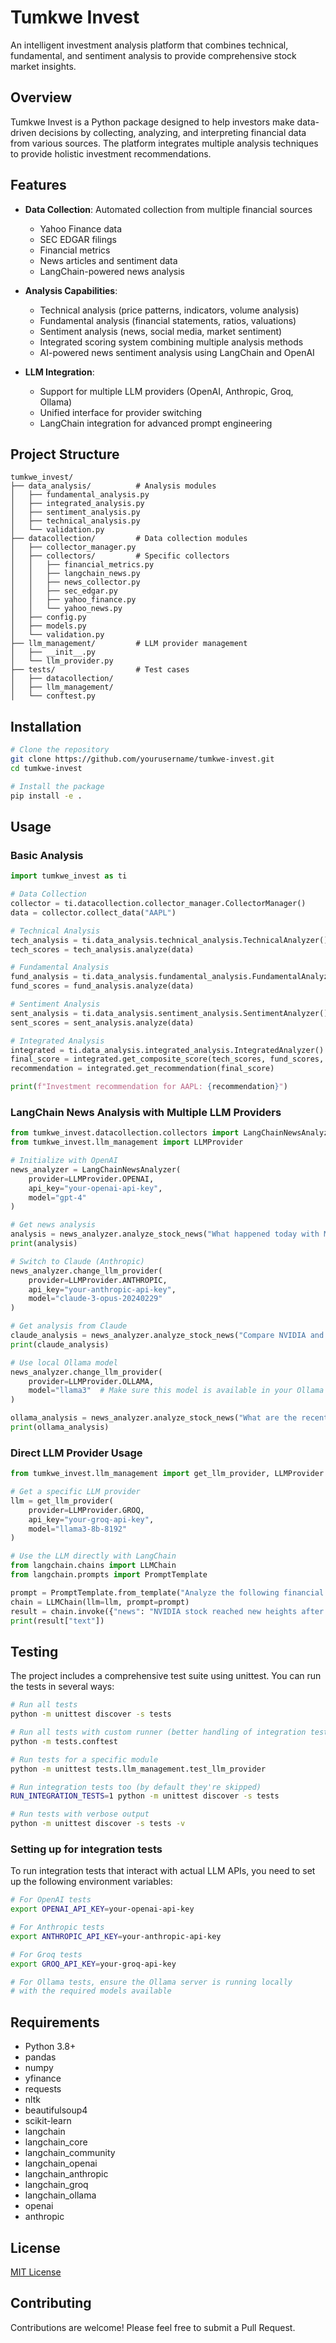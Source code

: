 # Tumkwe Invest

An intelligent investment analysis platform that combines technical, fundamental, and sentiment analysis to provide comprehensive stock market insights.

## Overview

Tumkwe Invest is a Python package designed to help investors make data-driven decisions by collecting, analyzing, and interpreting financial data from various sources. The platform integrates multiple analysis techniques to provide holistic investment recommendations.

## Features

- **Data Collection**: Automated collection from multiple financial sources

  - Yahoo Finance data
  - SEC EDGAR filings
  - Financial metrics
  - News articles and sentiment data
  - LangChain-powered news analysis
- **Analysis Capabilities**:

  - Technical analysis (price patterns, indicators, volume analysis)
  - Fundamental analysis (financial statements, ratios, valuations)
  - Sentiment analysis (news, social media, market sentiment)
  - Integrated scoring system combining multiple analysis methods
  - AI-powered news sentiment analysis using LangChain and OpenAI
- **LLM Integration**:

  - Support for multiple LLM providers (OpenAI, Anthropic, Groq, Ollama)
  - Unified interface for provider switching
  - LangChain integration for advanced prompt engineering

## Project Structure

```
tumkwe_invest/
├── data_analysis/          # Analysis modules
│   ├── fundamental_analysis.py
│   ├── integrated_analysis.py
│   ├── sentiment_analysis.py
│   ├── technical_analysis.py
│   └── validation.py
├── datacollection/         # Data collection modules
│   ├── collector_manager.py
│   ├── collectors/         # Specific collectors
│   │   ├── financial_metrics.py
│   │   ├── langchain_news.py
│   │   ├── news_collector.py
│   │   ├── sec_edgar.py
│   │   ├── yahoo_finance.py
│   │   └── yahoo_news.py
│   ├── config.py
│   ├── models.py
│   └── validation.py
├── llm_management/         # LLM provider management
│   ├── __init__.py
│   └── llm_provider.py
├── tests/                  # Test cases
│   ├── datacollection/
│   ├── llm_management/
│   └── conftest.py
```

## Installation

```bash
# Clone the repository
git clone https://github.com/yourusername/tumkwe-invest.git
cd tumkwe-invest

# Install the package
pip install -e .
```

## Usage

### Basic Analysis

```python
import tumkwe_invest as ti

# Data Collection
collector = ti.datacollection.collector_manager.CollectorManager()
data = collector.collect_data("AAPL")

# Technical Analysis
tech_analysis = ti.data_analysis.technical_analysis.TechnicalAnalyzer()
tech_scores = tech_analysis.analyze(data)

# Fundamental Analysis
fund_analysis = ti.data_analysis.fundamental_analysis.FundamentalAnalyzer()
fund_scores = fund_analysis.analyze(data)

# Sentiment Analysis
sent_analysis = ti.data_analysis.sentiment_analysis.SentimentAnalyzer()
sent_scores = sent_analysis.analyze(data)

# Integrated Analysis
integrated = ti.data_analysis.integrated_analysis.IntegratedAnalyzer()
final_score = integrated.get_composite_score(tech_scores, fund_scores, sent_scores)
recommendation = integrated.get_recommendation(final_score)

print(f"Investment recommendation for AAPL: {recommendation}")
```

### LangChain News Analysis with Multiple LLM Providers

```python
from tumkwe_invest.datacollection.collectors import LangChainNewsAnalyzer
from tumkwe_invest.llm_management import LLMProvider

# Initialize with OpenAI
news_analyzer = LangChainNewsAnalyzer(
    provider=LLMProvider.OPENAI,
    api_key="your-openai-api-key",
    model="gpt-4"
)

# Get news analysis
analysis = news_analyzer.analyze_stock_news("What happened today with Microsoft stocks?")
print(analysis)

# Switch to Claude (Anthropic)
news_analyzer.change_llm_provider(
    provider=LLMProvider.ANTHROPIC,
    api_key="your-anthropic-api-key",
    model="claude-3-opus-20240229"
)

# Get analysis from Claude
claude_analysis = news_analyzer.analyze_stock_news("Compare NVIDIA and AMD stock performance")
print(claude_analysis)

# Use local Ollama model
news_analyzer.change_llm_provider(
    provider=LLMProvider.OLLAMA,
    model="llama3"  # Make sure this model is available in your Ollama instance
)

ollama_analysis = news_analyzer.analyze_stock_news("What are the recent trends for Tesla stock?")
print(ollama_analysis)
```

### Direct LLM Provider Usage

```python
from tumkwe_invest.llm_management import get_llm_provider, LLMProvider

# Get a specific LLM provider
llm = get_llm_provider(
    provider=LLMProvider.GROQ,
    api_key="your-groq-api-key",
    model="llama3-8b-8192"
)

# Use the LLM directly with LangChain
from langchain.chains import LLMChain
from langchain.prompts import PromptTemplate

prompt = PromptTemplate.from_template("Analyze the following financial news: {news}")
chain = LLMChain(llm=llm, prompt=prompt)
result = chain.invoke({"news": "NVIDIA stock reached new heights after AI announcements"})
print(result["text"])
```

## Testing

The project includes a comprehensive test suite using unittest. You can run the tests in several ways:

```bash
# Run all tests
python -m unittest discover -s tests

# Run all tests with custom runner (better handling of integration tests)
python -m tests.conftest

# Run tests for a specific module
python -m unittest tests.llm_management.test_llm_provider

# Run integration tests too (by default they're skipped)
RUN_INTEGRATION_TESTS=1 python -m unittest discover -s tests

# Run tests with verbose output
python -m unittest discover -s tests -v
```

### Setting up for integration tests

To run integration tests that interact with actual LLM APIs, you need to set up the following environment variables:

```bash
# For OpenAI tests
export OPENAI_API_KEY=your-openai-api-key

# For Anthropic tests
export ANTHROPIC_API_KEY=your-anthropic-api-key

# For Groq tests
export GROQ_API_KEY=your-groq-api-key

# For Ollama tests, ensure the Ollama server is running locally
# with the required models available
```

## Requirements

- Python 3.8+
- pandas
- numpy
- yfinance
- requests
- nltk
- beautifulsoup4
- scikit-learn
- langchain
- langchain_core
- langchain_community
- langchain_openai
- langchain_anthropic
- langchain_groq
- langchain_ollama
- openai
- anthropic

## License

[MIT License](LICENSE)

## Contributing

Contributions are welcome! Please feel free to submit a Pull Request.

